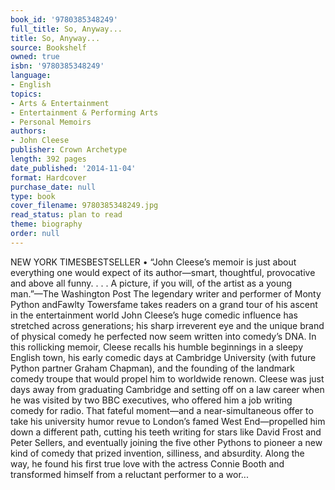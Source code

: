 ```yaml
---
book_id: '9780385348249'
full_title: So, Anyway...
title: So, Anyway...
source: Bookshelf
owned: true
isbn: '9780385348249'
language:
- English
topics:
- Arts & Entertainment
- Entertainment & Performing Arts
- Personal Memoirs
authors:
- John Cleese
publisher: Crown Archetype
length: 392 pages
date_published: '2014-11-04'
format: Hardcover
purchase_date: null
type: book
cover_filename: 9780385348249.jpg
read_status: plan to read
theme: biography
order: null
---
```

NEW YORK TIMESBESTSELLER • “John Cleese’s memoir is just about everything one would expect of its author—smart, thoughtful, provocative and above all funny. . . . A picture, if you will, of the artist as a young man.”—The Washington Post
The legendary writer and performer of Monty Python andFawlty Towersfame takes readers on a grand tour of his ascent in the entertainment world
John Cleese’s huge comedic influence has stretched across generations; his sharp irreverent eye and the unique brand of physical comedy he perfected now seem written into comedy’s DNA. In this rollicking memoir, Cleese recalls his humble beginnings in a sleepy English town, his early comedic days at Cambridge University (with future Python partner Graham Chapman), and the founding of the landmark comedy troupe that would propel him to worldwide renown.
Cleese was just days away from graduating Cambridge and setting off on a law career when he was visited by two BBC executives, who offered him a job writing comedy for radio. That fateful moment—and a near-simultaneous offer to take his university humor revue to London’s famed West End—propelled him down a different path, cutting his teeth writing for stars like David Frost and Peter Sellers, and eventually joining the five other Pythons to pioneer a new kind of comedy that prized invention, silliness, and absurdity. Along the way, he found his first true love with the actress Connie Booth and transformed himself from a reluctant performer to a wor...

